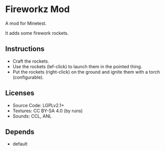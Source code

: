 # Fireworkz Mod

A mod for Minetest.

It adds some firework rockets.

## Instructions

- Craft the rockets.
- Use the rockets (lef-click) to launch them in the pointed thing.
- Put the rockets (right-click) on the ground and ignite them with a torch (configurable).

## Licenses

- Source Code: LGPLv2.1+
- Textures: CC BY-SA 4.0 (by runs)
- Sounds: CCL, ANL

## Depends

- default




